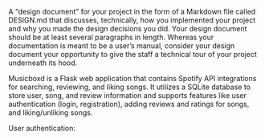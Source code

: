 A “design document” for your project in the form of a Markdown file called DESIGN.md that discusses, technically, how you implemented your project and why you made the design decisions you did. Your design document should be at least several paragraphs in length. Whereas your documentation is meant to be a user’s manual, consider your design document your opportunity to give the staff a technical tour of your project underneath its hood.

Musicboxd is a Flask web application that contains Spotify API integrations for searching, reviewing, and liking songs. It utilizes a SQLite database to store user, song, and review information and supports features like user authentication (login, registration), adding reviews and ratings for songs, and liking/unliking songs.

User authentication: 
